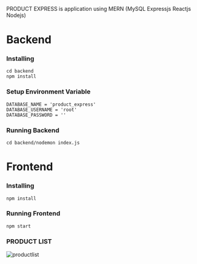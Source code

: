 PRODUCT EXPRESS is application using MERN (MySQL Expressjs Reactjs Nodejs)

# Backend
### Installing 
```
cd backend
npm install
```


### Setup Environment Variable
```
DATABASE_NAME = 'product_express'
DATABASE_USERNAME = 'root'
DATABASE_PASSWORD = ''
```

### Running Backend
```
cd backend/nodemon index.js
```

# Frontend
### Installing 
```
npm install
```
### Running Frontend
```
npm start
```
### PRODUCT LIST
<img src="https://i.ibb.co.com/9YZ4W6T/productlist.png" alt="productlist" border="0">
